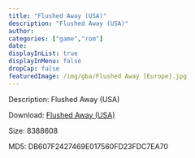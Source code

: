 ```yaml
---
title: "Flushed Away (USA)"
description: "Flushed Away (USA)"
author: 
categories: ["game","rom"]
date: 
displayInList: true
displayInMenu: false
dropCap: false
featuredImage: /img/gba/Flushed Away [Europe].jpg
---
```


Description: Flushed Away (USA)

Download: <a style="text-decoration:underline;" href="https://mega.nz/#!bbBAgSiQ!u5zpoAn0tpVVdSBk2puLpkQmrQOEIxb-c-4yoor5g-w" target = "_blank" rel = "nofollow" > Flushed Away (USA)</a>

Size: 8388608

MD5: DB607F2427469E017560FD23FDC7EA70

